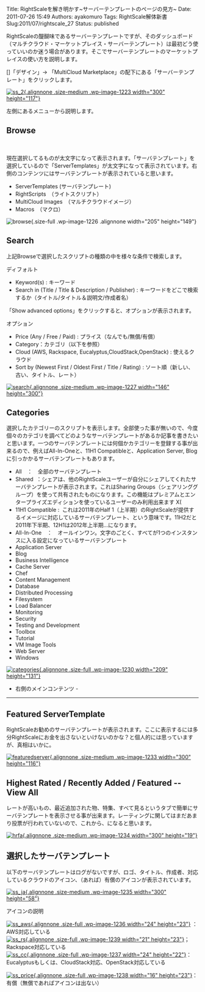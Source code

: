 Title: RightScaleを解き明かす\~サーバーテンプレートのページの見方\~
Date: 2011-07-26 15:49
Authors: ayakomuro
Tags:  RightScale解体新書
Slug:2011/07/rightscale_27
Status: published

RightScaleの醍醐味であるサーバーテンプレートですが、そのダッシュボード（マルチクラウド・マーケットプレイス・サーバーテンプレート）は最初どう使っていいのか迷う場合があります。そこでサーバーテンプレートのマーケットプレイスの使い方を説明します。  

  
[]「デザイン」-\> 「MultiCloud
Marketplace」の配下にある「サーバーテンプレート」をクリックします。  
  
[![](http://cloudstockimg.s3.amazonaws.com/wp-content/uploads/2011/07/ss_2-300x117.png "ss_2"){.alignnone
.size-medium .wp-image-1223 width="300"
height="117"}](http://cloudstockimg.s3.amazonaws.com/wp-content/uploads/2011/07/ss_2.png)  
  
左側にあるメニューから説明します。  
  

Browse
------

  
   
  
現在選択してるものが太文字になって表示されます。「サーバテンプレート」を選択しているので「ServerTemplates」が太文字になって表示されています。右側のコンテンツにはサーバテンプレートが表示されていると思います。  

-   ServerTemplates (サーバテンプレート)
-   RightScripts　（ライトスクリプト）
-   MultiCloud Images　（マルチクラウドイメージ）
-   Macros　（マクロ）

  
![](http://cloudstockimg.s3.amazonaws.com/wp-content/uploads/2011/07/browse.png "browse"){.size-full
.wp-image-1226 .alignnone width="205" height="149"}  
  

Search
------

  
上記Browseで選択したスクリプトの種類の中を様々な条件で検索します。  
  
ディフォルト  

-   Keyword(s) : キーワード
-   Search in (Title / Title & Description / Publisher) :
    キーワードをどこで検索するか（タイトル/タイトル＆説明文/作成者名）

  
「Show advanced options」をクリックすると、オプションが表示されます。  
  
オプション  

-   Price (Any / Free / Paid) : プライス（なんでも/無償/有償）
-   Category：カテゴリ（以下を参照）
-   Cloud (AWS, Rackspace, Eucalyptus,CloudStack,OpenStack) :
    使えるクラウド
-   Sort by (Newest First / Oldest First / Title / Rating) :
    ソート順（新しい、古い、タイトル、レート）

  
[![](http://cloudstockimg.s3.amazonaws.com/wp-content/uploads/2011/07/search-146x300.png "search"){.alignnone
.size-medium .wp-image-1227 width="146"
height="300"}](http://cloudstockimg.s3.amazonaws.com/wp-content/uploads/2011/07/search.png)  
  

Categories
----------

  
選択したカテゴリーのスクリプトを表示します。全部使った事が無いので、今度個々のカテゴリを調べてどのようなサーバテンプレートがあるか記事を書きたいと思います。一つのサーバテンプレートには何個かカテゴリーを登録する事が出来るので、例えばAll-In-Oneと、11H1
Compatibleと、Application Server,
Blogに引っかかるサーバテンプレートもあります。  

-   All　：　全部のサーバテンプレート
-   Shared
     ：シェアは、他のRightScaleユーザーが自分にシェアしてくれたサーバテンプレートが表示されます。これはSharing
    Groups（シェアリンググループ）を使って共有されたものになります。この機能はプレミアムとエンタープライズエディションを使っているユーザーのみ利用出来ます
    X(
-   11H1 Compatible :  これは2011年のHalf
    1（上半期）のRightScaleが提供するイメージに対応しているサーバテンプレート、という意味です。11H2だと2011年下半期、12H1は2012年上半期\...になります。
-   All-In-One　：　オールインワン。文字のごとく、すべてが1つのインスタンスに入る設定になっているサーバテンプレート
-   Application Server
-   Blog
-   Business Intelligence
-   Cache Server
-   Chef
-   Content Management
-   Database
-   Distributed Processing
-   Filesystem
-   Load Balancer
-   Monitoring
-   Security
-   Testing and Development
-   Toolbox
-   Tutorial
-   VM Image Tools
-   Web Server
-   Windows

  
[![](http://cloudstockimg.s3.amazonaws.com/wp-content/uploads/2011/07/categories.png "categories"){.alignnone
.size-full .wp-image-1230 width="209"
height="131"}](http://cloudstockimg.s3.amazonaws.com/wp-content/uploads/2011/07/categories.png)  
  

- 右側のメインコンテンツ -
--------------------------

  
  

Featured ServerTemplate
-----------------------

  
RightScaleお勧めのサーバテンプレートが表示されます。ここに表示するには多分RightScaleにお金を出さないといけないのかな？と個人的には思っていますが、真相はいかに。  
  
[![](http://cloudstockimg.s3.amazonaws.com/wp-content/uploads/2011/07/featuredserver-300x116.png "featuredserver"){.alignnone
.size-medium .wp-image-1233 width="300"
height="116"}](http://cloudstockimg.s3.amazonaws.com/wp-content/uploads/2011/07/featuredserver.png)  
  

Highest Rated / Recently Added / Featured \-- View All
------------------------------------------------------

  
レートが高いもの、最近追加された物、特集、すべて見るというタブで簡単にサーバテンプレートを表示させる事が出来ます。レーティングに関してはまだあまり投票が行われていないので、これから、になると思います。  
  
[![](http://cloudstockimg.s3.amazonaws.com/wp-content/uploads/2011/07/hrfa-300x19.png "hrfa"){.alignnone
.size-medium .wp-image-1234 width="300"
height="19"}](http://cloudstockimg.s3.amazonaws.com/wp-content/uploads/2011/07/hrfa.png)  
  

選択したサーバテンプレート
--------------------------

  
以下のサーバテンプレートはログがないですが、ロゴ、タイトル、作成者、対応しているクラウドのアイコン、（あれば）有償のアイコンが表示されています。  
  
[![](http://cloudstockimg.s3.amazonaws.com/wp-content/uploads/2011/07/ss_ja-300x58.png "ss_ja"){.alignnone
.size-medium .wp-image-1235 width="300"
height="58"}](http://cloudstockimg.s3.amazonaws.com/wp-content/uploads/2011/07/ss_ja.png)  
  
アイコンの説明  
  
[![](http://cloudstockimg.s3.amazonaws.com/wp-content/uploads/2011/07/ss_aws.png "ss_aws"){.alignnone
.size-full .wp-image-1236 width="24"
height="23"}](http://cloudstockimg.s3.amazonaws.com/wp-content/uploads/2011/07/ss_aws.png)
：AWS対応している  
[![](http://cloudstockimg.s3.amazonaws.com/wp-content/uploads/2011/07/ss_rs.png "ss_rs"){.alignnone
.size-full .wp-image-1239 width="21"
height="23"}](http://cloudstockimg.s3.amazonaws.com/wp-content/uploads/2011/07/ss_rs.png)；Rackspace対応している  
[![](http://cloudstockimg.s3.amazonaws.com/wp-content/uploads/2011/07/ss_cc.png "ss_cc"){.alignnone
.size-full .wp-image-1237 width="24"
height="22"}](http://cloudstockimg.s3.amazonaws.com/wp-content/uploads/2011/07/ss_cc.png)：Eucalyptusもしくは、CloudStack対応、OpenStack対応している  
  
[![](http://cloudstockimg.s3.amazonaws.com/wp-content/uploads/2011/07/ss_price.png "ss_price"){.alignnone
.size-full .wp-image-1238 width="16"
height="23"}](http://cloudstockimg.s3.amazonaws.com/wp-content/uploads/2011/07/ss_price.png)：有償（無償であればアイコンは出ない）  
  
 
